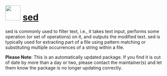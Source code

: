 ﻿# <img src="https://rawcdn.githack.com/virtualex-itv/chocolatey-packages/43cc017d72450819b67d2beda0b01996085f8543/icons/sed.png" width="48" height="48"/> [sed](https://community.chocolatey.org/packages/sed)

sed is commonly used to filter text, i.e., it takes text input, performs some operation (or set of operations) on it, and outputs the modified text. sed is typically used for extracting part of a file using pattern matching or substituting multiple occurrences of a string within a file.

**Please Note**: This is an automatically updated package. If you find it is out of date by more than a day or two, please contact the maintainer(s) and let them know the package is no longer updating correctly.
